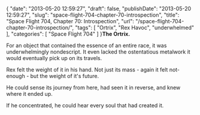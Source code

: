 {
    "date": "2013-05-20 12:59:27",
    "draft": false,
    "publishDate": "2013-05-20 12:59:27",
    "slug": "space-flight-704-chapter-70-introspection",
    "title": "Space Flight 704, Chapter 70: Introspection",
    "url": "\/space-flight-704-chapter-70-introspection\/",
    "tags": [
        "Ortrix",
        "Rex Havoc",
        "underwhelmed"
    ],
    "categories": [
        "Space Flight 704"
    ]
}**The Ortrix.**

For an object that contained the essence of an entire race, it was
underwhelmingly nondescript. It even lacked the ostentatious metalwork
it would eventually pick up on its travels.

Rex felt the weight of it in his hand. Not just its mass - again it felt
not-enough - but the weight of it's future.

He could sense its journey from here, had seen it in reverse, and knew
where it ended up.

If he concentrated, he could hear every soul that had created it.